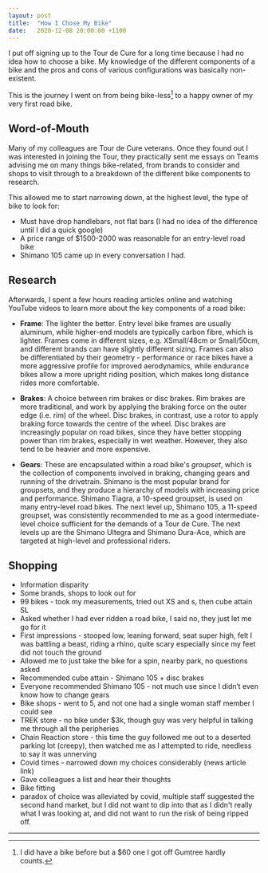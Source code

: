 ```yaml
---
layout: post
title:  "How I Chose My Bike"
date:   2020-12-08 20:00:00 +1100
---
```


I put off signing up to the Tour de Cure for a long time because I had no idea how to choose a bike. My knowledge of the different components of a bike and the pros and cons of various configurations was basically non-existent.

This is the journey I went on from being bike-less[^1] to a happy owner of my very first road bike.

## Word-of-Mouth

Many of my colleagues are Tour de Cure veterans. Once they found out I was interested in joining the Tour, they practically sent me essays on Teams advising me on many things bike-related, from brands to consider and shops to visit through to a breakdown of the different bike components to research.

This allowed me to start narrowing down, at the highest level, the type of bike to look for:

- Must have drop handlebars, not flat bars (I had no idea of the difference until I did a quick google)
- A price range of $1500-2000 was reasonable for an entry-level road bike
- Shimano 105 came up in every conversation I had.


## Research

Afterwards, I spent a few hours reading articles online and watching YouTube videos to learn more about the key components of a road bike:

- **Frame**: The lighter the better. Entry level bike frames are usually aluminum, while higher-end models are typically carbon fibre, which is lighter. Frames come in different sizes, e.g. XSmall/48cm or Small/50cm, and different brands can have slightly different sizing. Frames can also be differentiated by their geometry - performance or race bikes have a more aggressive profile for improved aerodynamics, while endurance bikes allow a more upright riding position, which makes long distance rides more comfortable.

- **Brakes**: A choice between rim brakes or disc brakes. Rim brakes are more traditional, and work by applying the braking force on the outer edge (i.e. rim) of the wheel. Disc brakes, in contrast, use a rotor to apply braking force towards the centre of the wheel. Disc brakes are increasingly popular on road bikes, since they have better stopping power than rim brakes, especially in wet weather. However, they also tend to be heavier and more expensive.

- **Gears**: These are encapsulated within a road bike's _groupset_, which is the collection of components involved in braking, changing gears and running of the drivetrain. Shimano is the most popular brand for groupsets, and they produce a hierarchy of models with increasing price and performance. Shimano Tiagra, a 10-speed groupset, is used on many entry-level road bikes. The next level up, Shimano 105, a 11-speed groupset, was consistently recommended to me as a good intermediate-level choice sufficient for the demands of a Tour de Cure. The next levels up are the Shimano Ultegra and Shimano Dura-Ace, which are targeted at high-level and professional riders.


## Shopping

- Information disparity
- Some brands, shops to look out for
- 99 bikes - took my measurements, tried out XS and s, then cube attain SL
- Asked whether I had ever ridden a road bike, I said no, they just let me go for it
- First impressions - stooped low, leaning forward, seat super high, felt I was battling a beast, riding a rhino, quite scary especially since my feet did not touch the ground
- Allowed me to just take the bike for a spin, nearby park, no questions asked
- Recommended cube attain - Shimano 105 + disc brakes
- Everyone recommended Shimano 105 - not much use since I didn’t even know how to change gears
- Bike shops - went to 5, and not one had a single woman staff member I could see
- TREK store - no bike under $3k, though guy was very helpful in talking me through all the peripheries
- Chain Reaction store - this time the guy followed me out to a deserted parking lot (creepy), then watched me as I attempted to ride, needless to say it was unnerving
- Covid times - narrowed down my choices considerably (news article link)
- Gave colleagues a list and hear their thoughts
- Bike fitting
- paradox of choice was alleviated by covid, multiple staff suggested the second hand market, but I did not want to dip into that as I didn't really what I was looking at, and did not want to run the risk of being ripped off.

---

[^1]: I did have a bike before but a $60 one I got off Gumtree hardly counts.
